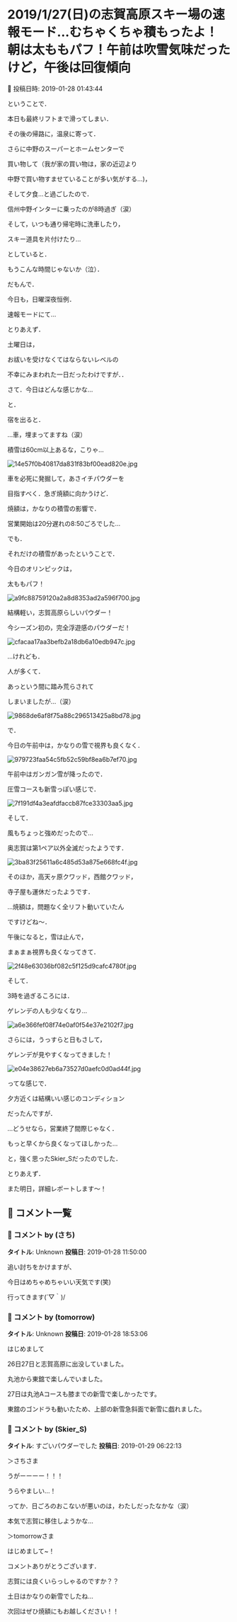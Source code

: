 # 2019/1/27(日)の志賀高原スキー場の速報モード…むちゃくちゃ積もったよ！朝は太ももパフ！午前は吹雪気味だったけど，午後は回復傾向

📅 投稿日時: 2019-01-28 01:43:44

ということで．


本日も最終リフトまで滑ってしまい．


その後の帰路に，温泉に寄って．


さらに中野のスーパーとホームセンターで


買い物して（我が家の買い物は，家の近辺より


中野で買い物すませていることが多い気がする…)，


そして夕食…と過ごしたので．


信州中野インターに乗ったのが8時過ぎ（涙）





そして，いつも通り帰宅時に洗車したり，


スキー道具を片付けたり…


としていると．


もうこんな時間じゃないか（泣）．





だもんで．


今日も，日曜深夜恒例．


速報モードにて…





とりあえず．


土曜日は，


お祓いを受けなくてはならないレベルの


不幸にみまわれた一日だったわけですが．．





さて．今日はどんな感じかな…


と．


宿を出ると．


…車，埋まってますね（涙）


積雪は60cm以上あるな，こりゃ…




![14e57f0b40817da831f83bf00ead820e.jpg](images/14e57f0b40817da831f83bf00ead820e.jpg)




車を必死に発掘して，あさイチパウダーを


目指すべく．急ぎ焼額に向かうけど．


焼額は，かなりの積雪の影響で．


営業開始は20分遅れの8:50ごろでした…





でも．


それだけの積雪があったということで．


今日のオリンピックは，


太ももパフ！




![a9fc88759120a2a8d8353ad2a596f700.jpg](images/a9fc88759120a2a8d8353ad2a596f700.jpg)




結構軽い，志賀高原らしいパウダー！


今シーズン初の，完全浮遊感のパウダーだ！




![cfacaa17aa3befb2a18db6a10edb947c.jpg](images/cfacaa17aa3befb2a18db6a10edb947c.jpg)




…けれども．


人が多くて．


あっという間に踏み荒らされて


しまいましたが…（涙）




![9868de6af8f75a88c296513425a8bd78.jpg](images/9868de6af8f75a88c296513425a8bd78.jpg)







で．


今日の午前中は，かなりの雪で視界も良くなく．




![979723faa54c5fb52c59bf8ea6b7ef70.jpg](images/979723faa54c5fb52c59bf8ea6b7ef70.jpg)




午前中はガンガン雪が降ったので．


圧雪コースも新雪っぽい感じで．




![7f191df4a3eafdfaccb87fce33303aa5.jpg](images/7f191df4a3eafdfaccb87fce33303aa5.jpg)




そして．


風もちょっと強めだったので…


奥志賀は第1ペア以外全滅だったようです．




![3ba83f25611a6c485d53a875e668fc4f.jpg](images/3ba83f25611a6c485d53a875e668fc4f.jpg)




そのほか，高天ヶ原クワッド，西館クワッド，


寺子屋も運休だったようです．





…焼額は，問題なく全リフト動いていたん


ですけどね～．





午後になると，雪は止んで，


まぁまぁ視界も良くなってきて．




![2f48e63036bf082c5f125d9cafc4780f.jpg](images/2f48e63036bf082c5f125d9cafc4780f.jpg)




そして．


3時を過ぎるころには．


ゲレンデの人も少なくなり…




![a6e366fef08f74e0af0f54e37e2102f7.jpg](images/a6e366fef08f74e0af0f54e37e2102f7.jpg)




さらには，うっすらと日もさして，


ゲレンデが見やすくなってきました！




![e04e38627eb6a73527d0aefc0d0ad44f.jpg](images/e04e38627eb6a73527d0aefc0d0ad44f.jpg)




ってな感じで．


夕方近くは結構いい感じのコンディション


だったんですが．


…どうせなら，営業終了間際じゃなく．


もっと早くから良くなってほしかった…


と，強く思ったSkier_Sだったのでした．





とりあえず．


また明日，詳細レポートします～！

## 💬 コメント一覧

### 💬 コメント by (さち)
**タイトル**: Unknown
**投稿日**: 2019-01-28 11:50:00

追い討ちをかけますが、

今日はめちゃめちゃいい天気です(笑)

行ってきます(´▽｀)/

### 💬 コメント by (tomorrow)
**タイトル**: Unknown
**投稿日**: 2019-01-28 18:53:06

はじめまして

26日27日と志賀高原に出没していました。

丸池から東舘で楽しんでいました。

27日は丸池Aコースも膝までの新雪で楽しかったです。

東舘のゴンドラも動いたため、上部の新雪急斜面で新雪に戯れました。

### 💬 コメント by (Skier_S)
**タイトル**: すごいパウダーでした
**投稿日**: 2019-01-29 06:22:13

＞さちさま

うがーーーー！！！

うらやましい…！

ってか．日ごろのおこないが悪いのは，わたしだったなかな（涙）

本気で志賀に移住しようかな…



＞tomorrowさま

はじめまして~！

コメントありがとうございます．

志賀には良くいらっしゃるのですか？？

土日はかなりの新雪でしたね…

次回はぜひ焼額にもお越しください！！

